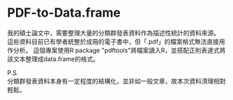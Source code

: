 # PDF-to-Data.frame

我的碩士論文中，需要整理大量的分類群發表資料作為描述性統計的資料來源。
這些資料目前已有學者統整於成冊的電子書中，但「.pdf」的檔案格式無法直接用作分析。
這個專案使用R package "pdftools"將檔案讀入R，並搭配正則表達式將該文本整理成data.frame的格式。

P.S.   
分類群發表資料本身有一定程度的結構化，並非如一般文章，故本次資料清理相對輕鬆。

